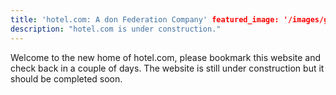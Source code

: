 ```yaml
---
title: 'hotel.com: A don Federation Company' featured_image: '/images/gohugo-default-sample-hero-image.jpg'
description: "hotel.com is under construction."
---
```


Welcome to the new home of hotel.com, please bookmark this website and check back in a couple of days. The website is
still under construction but it should be completed soon.
